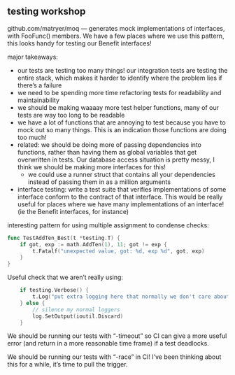 testing workshop
----------------

github.com/matryer/moq — generates mock implementations of interfaces, with FooFunc() members. We have a few places where we use this pattern, this looks handy for testing our Benefit interfaces!

major takeaways:
- our tests are testing too many things! our integration tests are testing the entire stack, which makes it harder to identify where the problem lies if there’s a failure
- we need to be spending more time refactoring tests for readability and maintainability
- we should be making waaaay more test helper functions, many of our tests are way too long to be readable
- we have a lot of functions that are annoying to test because you have to mock out so many things. This is an indication those functions are doing too much!
- related: we should be doing more of passing dependencies into functions, rather than having them as global variables that get overwritten in tests. Our database access situation is pretty messy, I think we should be making more interfaces for this!
	- we could use a runner struct that contains all your dependencies instead of passing them in as a million arguments
- interface testing: write a test suite that verifies implementations of some interface conform to the contract of that interface. This would be really useful for places where we have many implementations of an interface! (ie the Benefit interfaces, for instance)

interesting pattern for using multiple assignment to condense checks:
```go
func TestAddTen_Best(t *testing.T) {
	if got, exp := math.AddTen(1), 11; got != exp {
		t.Fatalf("unexpected value, got: %d, exp %d", got, exp)
	}
}
```

Useful check that we aren’t really using:
```go
	if testing.Verbose() {
		t.Log("put extra logging here that normally we don't care about")
	} else {
		// silence my normal loggers
		log.SetOutput(ioutil.Discard)
	}
```

We should be running our tests with “-timeout” so CI can give a more useful error (and return in a more reasonable time frame) if a test deadlocks.

We should be running our tests with “-race” in CI! I’ve been thinking about this for a while, it’s time to pull the trigger.



